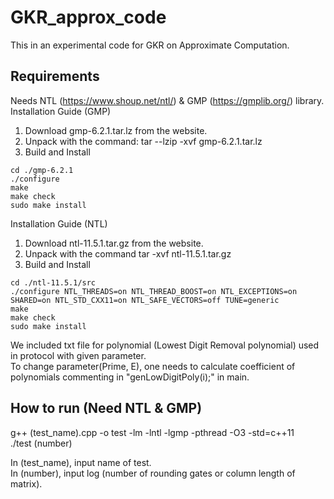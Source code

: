 # GKR_approx_code
This in an experimental code for GKR on Approximate Computation.

## Requirements
Needs NTL (https://www.shoup.net/ntl/) & GMP (https://gmplib.org/) library. \
Installation Guide (GMP)
1. Download gmp-6.2.1.tar.lz from the website.
2. Unpack with the command: tar --lzip -xvf gmp-6.2.1.tar.lz
3. Build and Install 
```console
cd ./gmp-6.2.1
./configure
make
make check
sudo make install
```

Installation Guide (NTL)
1. Download ntl-11.5.1.tar.gz from the website.
2. Unpack with the command tar -xvf ntl-11.5.1.tar.gz
3. Build and Install
```console
cd ./ntl-11.5.1/src
./configure NTL_THREADS=on NTL_THREAD_BOOST=on NTL_EXCEPTIONS=on SHARED=on NTL_STD_CXX11=on NTL_SAFE_VECTORS=off TUNE=generic
make
make check
sudo make install
```

We included txt file for polynomial (Lowest Digit Removal polynomial) used in protocol with given parameter. \
To change parameter(Prime, E), one needs to calculate coefficient of polynomials commenting in "genLowDigitPoly(i);" in main.			

## How to run (Need NTL & GMP)
g++ (test_name).cpp -o test -lm -lntl -lgmp -pthread -O3 -std=c++11 \
./test (number)

In (test_name), input name of test. \
In (number), input log (number of rounding gates or column length of matrix).
